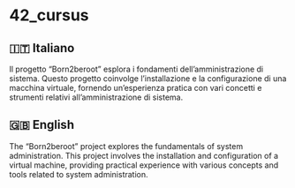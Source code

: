 <h1>42_cursus</h1>

<h2>🇮🇹 Italiano</h2>
Il progetto “Born2beroot” esplora i fondamenti dell’amministrazione di sistema. Questo progetto coinvolge l’installazione e la configurazione di una macchina virtuale, fornendo un’esperienza pratica con vari concetti e strumenti relativi all’amministrazione di sistema.

<h2>🇬🇧 English</h2>
The “Born2beroot” project explores the fundamentals of system administration. This project involves the installation and configuration of a virtual machine, providing practical experience with various concepts and tools related to system administration.
